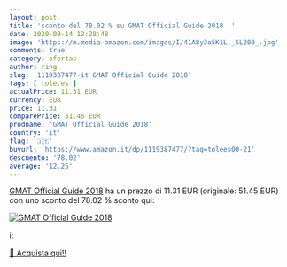 ```yaml
---
layout: post
title: 'sconto del 78.02 % su GMAT Official Guide 2018  '
date: 2020-09-14 12:28:48
image: 'https://m.media-amazon.com/images/I/41A8y3o5K1L._SL200_.jpg'
comments: true
category: ofertas
author: ring
slug: '1119387477-it GMAT Official Guide 2018'
tags: [ tole.es ]
actualPrice: 11.31 EUR
currency: EUR
price: 11.31
comparePrice: 51.45 EUR
prodname: 'GMAT Official Guide 2018'
country: 'it'
flag: '🇮🇹'
buyurl: 'https://www.amazon.it/dp/1119387477/?tag=tolees00-21'
descuento: '78.02'
average: '12.25'
---
```


[GMAT Official Guide 2018](https://www.amazon.it/dp/1119387477/?tag=tolees00-21) ha un prezzo di 11.31 EUR (originale: 51.45 EUR) con uno sconto del 78.02 % sconto qui:

[![GMAT Official Guide 2018](https://m.media-amazon.com/images/I/41A8y3o5K1L._SL200_.jpg)](https://www.amazon.it/dp/1119387477/?tag=tolees00-21)

ℹ️:


[🛒 Acquista qui!!](https://www.amazon.it/dp/1119387477/?tag=tolees00-21)
